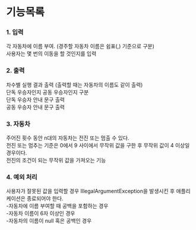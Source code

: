 # 기능목록

### 1. 입력
   각 자동차에 이름 부여. (경주할 자동차 이름은 쉼표(,) 기준으로 구분) <br/>
   사용자는 몇 번의 이동을 할 것인지를 입력

### 2. 출력
   차수별 실행 결과 출력 (출력할 때는 자동차의 이름도 같이 출력) <br/>
   단독 우승자인지 공동 우승자인지 구분 <br/>
   단독 우승자 안내 문구 출력 <br/>
   공동 우승자 안내 문구 출력

### 3. 자동차
   주어진 횟수 동안 n대의 자동차는 전진 또는 멈출 수 있다. <br/>
   전진 또는 멈추는 기준은 0에서 9 사이에서 무작위 값을 구한 후 무작위 값이 4 이상일 경우이다. <br/>
   전진의 조건이 되는 무작위 값을 가져오는 기능

### 4. 예외 처리
   사용자가 잘못된 값을 입력할 경우 IllegalArgumentException을 발생시킨 후 애플리케이션은 종료되어야 한다. <br/>
   -자동차에 이름 부여할 때 공백을 포함하는 경우 <br/>
   -자동차 이름이 6자 이상인 경우 <br/>
   -자동차의 이름이 null 혹은 공백인 경우
